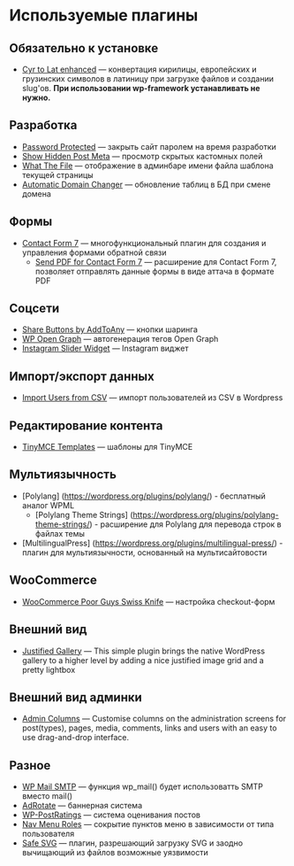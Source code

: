 # Используемые плагины

## Обязательно к установке

* [Cyr to Lat enhanced](https://wordpress.org/plugins/cyr3lat/) — конвертация кирилицы, европейских и грузинских символов в латиницу при загрузке файлов и создании slug'ов. **При использовании wp-framework устанавливать не нужно.**

## Разработка
* [Password Protected](https://wordpress.org/plugins/password-protected/) — закрыть сайт паролем на время разработки
* [Show Hidden Post Meta](https://wordpress.org/plugins/show-hidden-post-meta/) — просмотр скрытых кастомных полей
* [What The File](https://wordpress.org/plugins/what-the-file/) — отображение в админбаре имени файла шаблона текущей страницы
* [Automatic Domain Changer](https://wordpress.org/plugins/automatic-domain-changer/) — обновление таблиц в БД при смене домена

## Формы

* [Contact Form 7](https://wordpress.org/plugins/contact-form-7/) — многофункциональный плагин для создания и управления формами обратной связи
  * [Send PDF for Contact Form 7](https://wordpress.org/plugins/send-pdf-for-contact-form-7/) — расширение для Contact Form 7, позволяет отправлять данные формы в виде аттача в формате PDF

## Cоцсети

* [Share Buttons by AddToAny](https://wordpress.org/plugins/add-to-any/) — кнопки шаринга
* [WP Open Graph](https://wordpress.org/plugins/wp-open-graph/) — автогенерация тегов Open Graph
* [Instagram Slider Widget](https://wordpress.org/plugins/instagram-slider-widget/) — Instagram виджет

## Импорт/экспорт данных

* [Import Users from CSV](https://wordpress.org/plugins/import-users-from-csv/) — импорт пользователей из CSV в Wordpress

## Редактирование контента

* [TinyMCE Templates](https://wordpress.org/plugins/tinymce-templates/screenshots/) — шаблоны для TinyMCE

## Мультиязычность

* [Polylang] (https://wordpress.org/plugins/polylang/) - бесплатный аналог WPML
  * [Polylang Theme Strings] (https://wordpress.org/plugins/polylang-theme-strings/) - расширение для Polylang для перевода строк в файлах темы
* [MultilingualPress] (https://wordpress.org/plugins/multilingual-press/) - плагин для мультиязычности, основанный на мультисайтовости

## WooCommerce
* [WooCommerce Poor Guys Swiss Knife](https://wordpress.org/plugins/woocommerce-poor-guys-swiss-knife/) — настройка checkout-форм

## Внешний вид
* [Justified Gallery](https://wordpress.org/plugins/justified-gallery/) — This simple plugin brings the native WordPress gallery to a higher level by adding a nice justified image grid and a pretty lightbox

## Внешний вид админки
* [Admin Columns](https://wordpress.org/plugins/codepress-admin-columns/) — Customise columns on the administration screens for post(types), pages, media, comments, links and users with an easy to use drag-and-drop interface.

## Разное
* [WP Mail SMTP](https://wordpress.org/plugins/wp-mail-smtp/) — функция wp_mail() будет использоватть SMTP вместо mail()
* [AdRotate](https://wordpress.org/plugins/adrotate/) — баннерная система
* [WP-PostRatings](https://wordpress.org/plugins/wp-postratings/) — система оценивания постов
* [Nav Menu Roles](https://wordpress.org/plugins/nav-menu-roles/) — сокрытие пунктов меню в зависимости от типа пользователя
* [Safe SVG](https://wordpress.org/plugins/safe-svg/) — плагин, разрешающий загрузку SVG и заодно вычищающий из файлов возможные уязвимости
